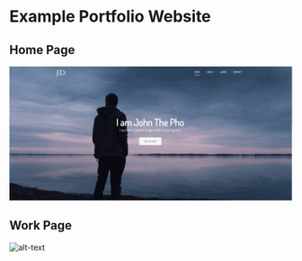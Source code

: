 # Example Portfolio Website

## Home Page
![alt-text](portfolio_gif2.gif)
## Work Page 
![alt-text](portfolio_gif.gif)


